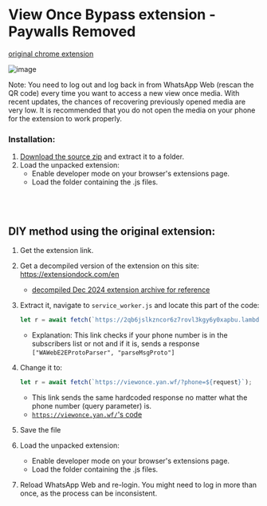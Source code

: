 # View Once Bypass extension - Paywalls Removed
[original chrome extension](https://chromewebstore.google.com/detail/view-once-photos-bypass-f/ceklhmaklgibacknihbkcookmfiddkeb?hl=en) 

![image](https://github.com/user-attachments/assets/1be70d54-c7f3-4ec9-bb0b-3ce06ad253de)
  
Note: You need to log out and log back in from WhatsApp Web (rescan the QR code) every time you want to access a new view once media.  With recent updates, the chances of recovering previously opened media are very low. It is recommended that you do not open the media on your phone for the extension to work properly.  

### Installation:
1. [Download the source zip](https://github.com/clashhsalc/viewoncewhatsapp/archive/refs/tags/release.zip) and extract it to a folder.
2. Load the unpacked extension:
    - Enable developer mode on your browser's extensions page.
    - Load the folder containing the .js files.


<br/><br/>

## DIY method using the original extension:
1. Get the extension link.   
2. Get a decompiled version of the extension on this site: https://extensiondock.com/en
    - [decompiled Dec 2024 extension archive for reference](https://drive.google.com/file/d/119zyUDCNLS5-hcgf4oDa-aOCzsLU1mfZ/view) 
3. Extract it, navigate to ```service_worker.js``` and locate this part of the code:        
    ```javascript 
    let r = await fetch(`https://2qb6jslkzncor6z7rovl3kgy6y0xapbu.lambda-url.us-east-1.on.aws/?phone=${request}`);
    ```

    - Explanation: This link checks if your phone number is in the subscribers list or not and if it is, sends a response ```["WAWebE2EProtoParser", "parseMsgProto"]```   

4. Change it to:  
    ```javascript 
    let r = await fetch(`https://viewonce.yan.wf/?phone=${request}`);
    ```
    - This link sends the same hardcoded response no matter what the phone number (query parameter) is. 
    - [```https://viewonce.yan.wf/```'s code](https://github.com/clashhsalc/viewoncewhatsapp-server)

4. Save the file
5. Load the unpacked extension:
    - Enable developer mode on your browser's extensions page.
    - Load the folder containing the .js files.

6. Reload WhatsApp Web and re-login. You might need to log in more than once, as the process can be inconsistent.
